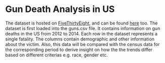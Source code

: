 # Gun Death Analysis in US

The dataset is hosted on [FiveThirtyEight](http://fivethirtyeight.com/), and can be found [here](https://github.com/fivethirtyeight/guns-data/blob/master/full_data.csv) too. The dataset is first loaded into the guns.csv file. It contains information on gun deaths in the US from 2012 to 2014. Each row in the dataset represents a single fatality. The columns contain demographic and other information about the victim. Also, this data will be compared with the census data for the corresponding period to derive insight on how the the trends differ based on different criterias e.g. race, gender etc.

